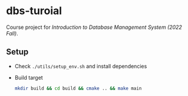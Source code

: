 # dbs-turoial

Course project for *Introduction to Database Management System (2022 Fall)*.

## Setup

- Check `./utils/setup_env.sh` and install dependencies

- Build target
  ```bash
  mkdir build && cd build && cmake .. && make main
  ```
